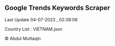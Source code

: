 

## Google Trends Keywords Scraper 
 
Last Update 04-07-2023 , 02:38:08

Country List :
VIETNAM.json



© Abdul Muttaqin 
